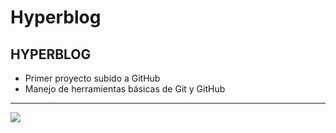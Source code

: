# Hyperblog
## **HYPERBLOG**

- Primer proyecto subido a GitHub
- Manejo de herramientas básicas de Git y GitHub

------------
![](https://cdn.dribbble.com/users/1220544/screenshots/3757505/media/05be8021842dcd9dee331f08ca123aba.jpg?compress=1&resize=400x300)